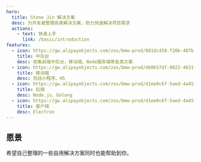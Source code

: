 ```yaml
---
hero:
  title: Stone Jin 解决方案
  desc: 为开发者整理各类解决方案，助力快速解决项目需求
  actions:
    - text: 快速上手
      link: /basic/introduction
features:
  - icon: https://gw.alipayobjects.com/zos/bmw-prod/881dc458-f20b-407b-947a-95104b5ec82b/k79dm8ih_w144_h144.png
    title: 中后台
    desc: 收集前端中后台，移动端、Node服务端等各类方案
  - icon: https://gw.alipayobjects.com/zos/bmw-prod/d60657df-0822-4631-9d7c-e7a869c2f21c/k79dmz3q_w126_h126.png
    title: 移动端
    desc: 包括小程序、H5
  - icon: https://gw.alipayobjects.com/zos/bmw-prod/d1ee0c6f-5aed-4a45-a507-339a4bfe076c/k7bjsocq_w144_h144.png
    title: 后端
    desc: Node.js、Golang
  - icon: https://gw.alipayobjects.com/zos/bmw-prod/d1ee0c6f-5aed-4a45-a507-339a4bfe076c/k7bjsocq_w144_h144.png
    title: 客户端
    desc: Electron
---
```


## 愿景

希望自己整理的一些自用解决方案同时也能帮助到你。
